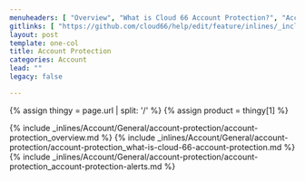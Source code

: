 ```yaml
---
menuheaders: [ "Overview", "What is Cloud 66 Account Protection?", "Account Protection Alerts" ]
gitlinks: [ "https://github.com/cloud66/help/edit/feature/inlines/_includes/_inlines/Account/General/account-protection/account-protection_overview.md", "https://github.com/cloud66/help/edit/feature/inlines/_includes/_inlines/Account/General/account-protection/account-protection_what-is-cloud-66-account-protection.md", "https://github.com/cloud66/help/edit/feature/inlines/_includes/_inlines/Account/General/account-protection/account-protection_account-protection-alerts.md" ]
layout: post
template: one-col
title: Account Protection
categories: Account
lead: ""
legacy: false

---
```


{% assign thingy = page.url | split: '/' %}
{% assign product = thingy[1] %}

<a name="1"></a>{% include _inlines/Account/General/account-protection/account-protection_overview.md %}
<a name="2"></a>{% include _inlines/Account/General/account-protection/account-protection_what-is-cloud-66-account-protection.md %}
<a name="3"></a>{% include _inlines/Account/General/account-protection/account-protection_account-protection-alerts.md %}